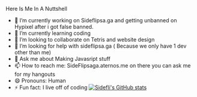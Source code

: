 
Here Is Me In A Nuttshell

- 🔭 I’m currently working on Sideflipsa.ga and getting unbanned on Hypixel after i got false banned.
- 🌱 I’m currently learning coding
- 👯 I’m looking to collaborate on Tetris and website design
- 🤔 I’m looking for help with sideflipsa.ga ( Because we only have 1 dev other than me)
- 💬 Ask me about Making Javasript stuff
- 📫 How to reach me: SideFlipsaga.aternos.me on there you can ask me for my hangouts
- 😄 Pronouns: Human
- ⚡ Fun fact: I live off of coding
[![Sidefli's GitHub stats](https://github-readme-stats.vercel.app/api?username=Sidefli)](https://github.com/anuraghazra/github-readme-stats)
